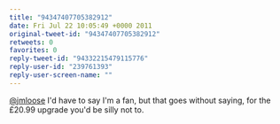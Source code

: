 ```yaml
---
title: "94347407705382912"
date: Fri Jul 22 10:05:49 +0000 2011
original-tweet-id: "94347407705382912"
retweets: 0
favorites: 0
reply-tweet-id: "94332215479115776"
reply-user-id: "239761393"
reply-user-screen-name: ""
---
```

<a href="https://twitter.com/jmloose">@jmloose</a> I'd have to say I'm a fan, but that goes without saying, for the £20.99 upgrade you'd be silly not to.
